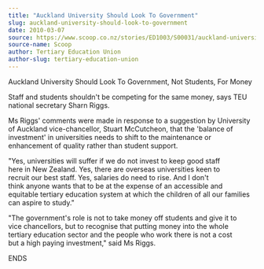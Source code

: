 ```yaml
---
title: "Auckland University Should Look To Government"
slug: auckland-university-should-look-to-government
date: 2010-03-07
source: https://www.scoop.co.nz/stories/ED1003/S00031/auckland-university-should-look-to-government.htm
source-name: Scoop
author: Tertiary Education Union
author-slug: tertiary-education-union
---
```


<p>Auckland University Should Look To Government, Not Students,
For Money</p>

<p>Staff and students shouldn't be competing for
the same money, says TEU<br>national secretary Sharn
Riggs.</p>

<p>Ms Riggs' comments were made in response to a
suggestion by University<br>of Auckland vice-chancellor,
Stuart McCutcheon, that the 'balance of<br>investment' in
universities needs to shift to the maintenance
or<br>enhancement of quality rather than student
support.</p>

<p>"Yes, universities will suffer if we do not
invest to keep good staff<br>here in New Zealand. Yes, there
are overseas universities keen to<br>recruit our best staff.
Yes, salaries do need to rise. And I don't<br>think anyone
wants that to be at the expense of an accessible
and<br>equitable tertiary education system at which the
children of all our families<br>can aspire to study."</p>

<p>"The
government's role is not to take money off students and give
it to<br>vice chancellors, but to recognise that putting
money into the whole<br>tertiary education sector and the
people who work there is not a cost<br>but a high paying
investment," said Ms Riggs.</p>

<p>ENDS
<br><p>

<p></p>